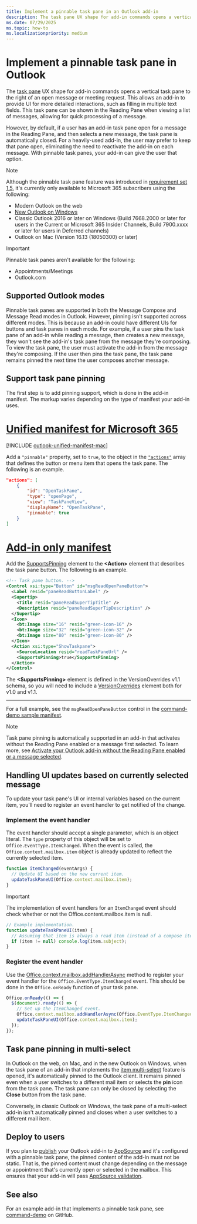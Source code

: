 ```yaml
---
title: Implement a pinnable task pane in an Outlook add-in
description: The task pane UX shape for add-in commands opens a vertical task pane to the right of an open message or meeting request, allowing the add-in to provide UI for more detailed interactions.
ms.date: 07/29/2025
ms.topic: how-to
ms.localizationpriority: medium
---
```


# Implement a pinnable task pane in Outlook

The [task pane](../design/add-in-commands.md#types-of-add-in-commands) UX shape for add-in commands opens a vertical task pane to the right of an open message or meeting request. This allows an add-in to provide UI for more detailed interactions, such as filling in multiple text fields. This task pane can be shown in the Reading Pane when viewing a list of messages, allowing for quick processing of a message.

However, by default, if a user has an add-in task pane open for a message in the Reading Pane, and then selects a new message, the task pane is automatically closed. For a heavily-used add-in, the user may prefer to keep that pane open, eliminating the need to reactivate the add-in on each message. With pinnable task panes, your add-in can give the user that option.

> [!NOTE]
> Although the pinnable task pane feature was introduced in [requirement set 1.5](/javascript/api/requirement-sets/outlook/requirement-set-1.5/outlook-requirement-set-1.5), it's currently only available to Microsoft 365 subscribers using the following:
>
> - Modern Outlook on the web
> - [New Outlook on Windows](https://support.microsoft.com/office/656bb8d9-5a60-49b2-a98b-ba7822bc7627)
> - Classic Outlook 2016 or later on Windows (Build 7668.2000 or later for users in the Current or Microsoft 365 Insider Channels, Build 7900.xxxx or later for users in Deferred channels)
> - Outlook on Mac (Version 16.13 (18050300) or later)

> [!IMPORTANT]
> Pinnable task panes aren't available for the following:
>
> - Appointments/Meetings
> - Outlook.com

## Supported Outlook modes

Pinnable task panes are supported in both the Message Compose and Message Read modes in Outlook. However, pinning isn't supported across different modes. This is because an add-in could have different UIs for buttons and task panes in each mode. For example, if a user pins the task pane of an add-in while reading a message, then creates a new message, they won't see the add-in's task pane from the message they're composing. To view the task pane, the user must activate the add-in from the message they're composing. If the user then pins the task pane, the task pane remains pinned the next time the user composes another message.

## Support task pane pinning

The first step is to add pinning support, which is done in the add-in manifest. The markup varies depending on the type of manifest your add-in uses.

# [Unified manifest for Microsoft 365](#tab/jsonmanifest)

[!INCLUDE [outlook-unified-manifest-mac](../includes/outlook-unified-manifest-mac.md)]

Add a `"pinnable"` property, set to `true`, to the object in the [`"actions"`](/microsoft-365/extensibility/schema/extension-runtimes-actions-item) array that defines the button or menu item that opens the task pane. The following is an example.

```json
"actions": [
    {
        "id": "OpenTaskPane",
        "type": "openPage",
        "view": "TaskPaneView",
        "displayName": "OpenTaskPane",
        "pinnable": true
    }
]
```

# [Add-in only manifest](#tab/xmlmanifest)

Add the [SupportsPinning](/javascript/api/manifest/action#supportspinning) element to the **\<Action\>** element that describes the task pane button. The following is an example.

```xml
<!-- Task pane button. -->
<Control xsi:type="Button" id="msgReadOpenPaneButton">
  <Label resid="paneReadButtonLabel" />
  <Supertip>
    <Title resid="paneReadSuperTipTitle" />
    <Description resid="paneReadSuperTipDescription" />
  </Supertip>
  <Icon>
    <bt:Image size="16" resid="green-icon-16" />
    <bt:Image size="32" resid="green-icon-32" />
    <bt:Image size="80" resid="green-icon-80" />
  </Icon>
  <Action xsi:type="ShowTaskpane">
    <SourceLocation resid="readTaskPaneUrl" />
    <SupportsPinning>true</SupportsPinning>
  </Action>
</Control>
```

The **\<SupportsPinning\>** element is defined in the VersionOverrides v1.1 schema, so you will need to include a [VersionOverrides](/javascript/api/manifest/versionoverrides) element both for v1.0 and v1.1.

---

For a full example, see the `msgReadOpenPaneButton` control in the [command-demo sample manifest](https://github.com/OfficeDev/outlook-add-in-command-demo/blob/master/command-demo-manifest.xml).

> [!NOTE]
> Task pane pinning is automatically supported in an add-in that activates without the Reading Pane enabled or a message first selected. To learn more, see [Activate your Outlook add-in without the Reading Pane enabled or a message selected](contextless.md).

## Handling UI updates based on currently selected message

To update your task pane's UI or internal variables based on the current item, you'll need to register an event handler to get notified of the change.

### Implement the event handler

The event handler should accept a single parameter, which is an object literal. The `type` property of this object will be set to `Office.EventType.ItemChanged`. When the event is called, the `Office.context.mailbox.item` object is already updated to reflect the currently selected item.

```js
function itemChanged(eventArgs) {
  // Update UI based on the new current item.
  updateTaskPaneUI(Office.context.mailbox.item);
}
```

> [!IMPORTANT]
> The implementation of event handlers for an `ItemChanged` event should check whether or not the Office.content.mailbox.item is null.
>
> ```js
> // Example implementation.
> function updateTaskPaneUI(item) {
>   // Assuming that item is always a read item (instead of a compose item).
>   if (item != null) console.log(item.subject);
> }
> ```

### Register the event handler

Use the [Office.context.mailbox.addHandlerAsync](/javascript/api/requirement-sets/outlook/preview-requirement-set/office.context.mailbox#methods) method to register your event handler for the `Office.EventType.ItemChanged` event. This should be done in the `Office.onReady` function of your task pane.

```js
Office.onReady(() => {
  $(document).ready(() => {
    // Set up the ItemChanged event.
    Office.context.mailbox.addHandlerAsync(Office.EventType.ItemChanged, itemChanged);
    updateTaskPaneUI(Office.context.mailbox.item);
  });
});
```

## Task pane pinning in multi-select

In Outlook on the web, on Mac, and in the new Outlook on Windows, when the task pane of an add-in that implements the [item multi-select](item-multi-select.md) feature is opened, it's automatically pinned to the Outlook client. It remains pinned even when a user switches to a different mail item or selects the **pin** icon from the task pane. The task pane can only be closed by selecting the **Close** button from the task pane.

Conversely, in classic Outlook on Windows, the task pane of a multi-select add-in isn't automatically pinned and closes when a user switches to a different mail item.

## Deploy to users

If you plan to [publish](../publish/publish.md) your Outlook add-in to [AppSource](https://appsource.microsoft.com) and it's configured with a pinnable task pane, the pinned content of the add-in must not be static. That is, the pinned content must change depending on the message or appointment that's currently open or selected in the mailbox. This ensures that your add-in will pass [AppSource validation](/legal/marketplace/certification-policies).

## See also

For an example add-in that implements a pinnable task pane, see [command-demo](https://github.com/OfficeDev/outlook-add-in-command-demo) on GitHub.
